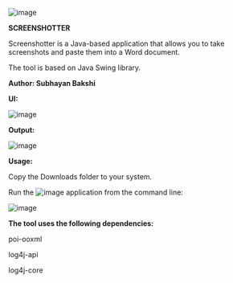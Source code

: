 ![image](https://github.com/user-attachments/assets/e839d994-cce7-4840-b7af-ba6547681084)

**SCREENSHOTTER**

Screenshotter is a Java-based application that allows you to take screenshots and paste them into a Word document.

The tool is based on Java Swing library.

**Author: Subhayan Bakshi**

**UI:**


![image](https://github.com/user-attachments/assets/a3f098d7-76e5-4019-92e8-fd8f5e1f37fc)


**Output:**



![image](https://github.com/user-attachments/assets/5d432fae-eabb-49fb-b4cb-b547b3fd22ef)

**Usage:**

Copy the Downloads folder to your system.

Run the  ![image](https://github.com/user-attachments/assets/22b79bf6-38e5-49dc-b720-79e8b805691c) application from the command line:


![image](https://github.com/user-attachments/assets/5e652afc-ef5e-4280-923f-69f3606f637b)




**The tool uses the following dependencies:**

poi-ooxml

log4j-api

log4j-core
